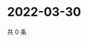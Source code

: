 # 2022-03-30

共 0 条

<!-- BEGIN WEIBO -->
<!-- 最后更新时间 Wed Mar 30 2022 19:00:33 GMT+0800 (China Standard Time) -->

<!-- END WEIBO -->
